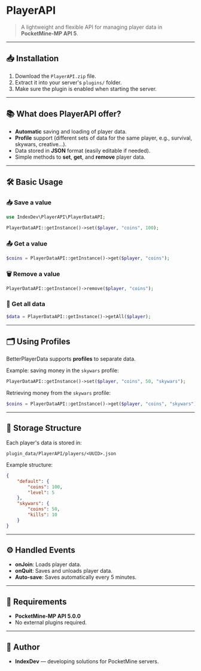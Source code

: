 # PlayerAPI
> A lightweight and flexible API for managing player data in **PocketMine-MP API 5**.

---

## 📥 Installation
1. Download the `PlayerAPI.zip` file.
2. Extract it into your server's `plugins/` folder.
3. Make sure the plugin is enabled when starting the server.

---

## 📚 What does PlayerAPI offer?
- **Automatic** saving and loading of player data.
- **Profile** support (different sets of data for the same player, e.g., survival, skywars, creative...).
- Data stored in **JSON** format (easily editable if needed).
- Simple methods to **set**, **get**, and **remove** player data.

---

## 🛠️ Basic Usage

### 📥 Save a value
```php
use IndexDev\PlayerAPI\PlayerDataAPI;

PlayerDataAPI::getInstance()->set($player, "coins", 100);
```

### 📤 Get a value
```php
$coins = PlayerDataAPI::getInstance()->get($player, "coins");
```

### 🗑️ Remove a value
```php
PlayerDataAPI::getInstance()->remove($player, "coins");
```

### 📄 Get all data
```php
$data = PlayerDataAPI::getInstance()->getAll($player);
```

---

## 🗂️ Using Profiles
BetterPlayerData supports **profiles** to separate data.

Example: saving money in the `skywars` profile:
```php
PlayerDataAPI::getInstance()->set($player, "coins", 50, "skywars");
```

Retrieving money from the `skywars` profile:
```php
$coins = PlayerDataAPI::getInstance()->get($player, "coins", "skywars");
```

---

## 📂 Storage Structure
Each player's data is stored in:
```
plugin_data/PlayerAPI/players/<UUID>.json
```

Example structure:
```json
{
    "default": {
        "coins": 100,
        "level": 5
    },
    "skywars": {
        "coins": 50,
        "kills": 10
    }
}
```

---

## ⚙️ Handled Events
- **onJoin**: Loads player data.
- **onQuit**: Saves and unloads player data.
- **Auto-save**: Saves automatically every 5 minutes.

---

## 🧩 Requirements
- **PocketMine-MP API 5.0.0**
- No external plugins required.

---

## 👤 Author
- **IndexDev** — developing solutions for PocketMine servers.
